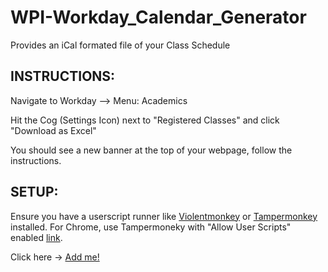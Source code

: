 # WPI-Workday_Calendar_Generator
Provides an iCal formated file of your Class Schedule

## INSTRUCTIONS:

Navigate to Workday --> Menu: Academics

Hit the Cog (Settings Icon) next to "Registered Classes" and click "Download as Excel"

You should see a new banner at the top of your webpage, follow the instructions.


## SETUP:
Ensure you have a userscript runner like [Violentmonkey](https://violentmonkey.github.io/) or [Tampermonkey](https://chromewebstore.google.com/detail/tampermonkey/dhdgffkkebhmkfjojejmpbldmpobfkfo?hl=en) installed. For Chrome, use Tampermoneky with "Allow User Scripts" enabled [link](https://www.tampermonkey.net/faq.php#Q209).

Click here → [Add me!](https://raw.githubusercontent.com/hello-there-reader-how-are-you/WPI-Workday_Calendar_Generator/main/Workday_iCal.user.js)
